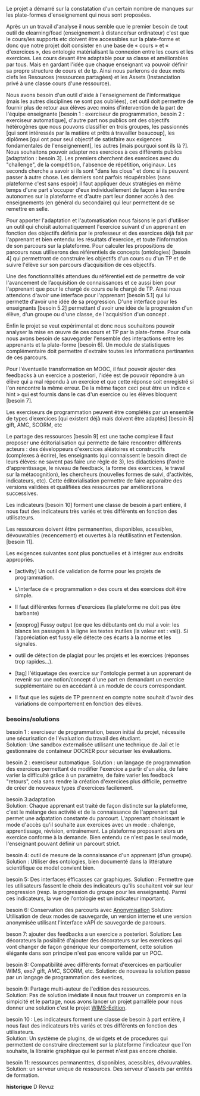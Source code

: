 

Le projet a démarré sur la constatation d'un certain nombre de manques sur les plate-formes d'enseignement qui nous sont proposées.

Après un un travail d'analyse il nous semble que le premier besoin de tout outil de elearning/foad (enseignement à distance/sur ordinateur) c'est que le cours/les supports etc doivent être accessibles sur la plate-forme et donc que notre projet doit consister en une base de « cours » et « d'exercices », des ontologie matérialisant la connexion entre les cours et les exercices. Les cours devant être adaptable pour sa classe et améliorables par tous.
Mais en gardant l'idée que chaque enseignant va pouvoir définir sa propre structure de cours et de tp. Ainsi nous parlerons de deux mots clefs les Resources (ressources partagées) et les Assets (Instanciation privé à une classe cours d'une ressource).

Nous avons besoin d'un outil d'aide à l'enseignement de l'informatique (mais les autres disciplines ne sont pas oubliées), cet outil doit permettre de fournir plus de retour aux élèves avec moins d'intervention de la part de l'équipe enseignante [besoin 1 : exerciseur de programmation, besoin 2 : exerciseur automatique], d'autre part nos publics ont des objectifs hétérogènes que nous pouvons classifier en trois groupes, les passionnés [qui sont intéressés par la matière et prêts à travailler beaucoup], les diplômes [qui ont pour seul objectif de satisfaire aux exigences fondamentales de l'enseignement], les autres [mais pourquoi sont ils là ?]. Nous souhaitons pouvoir adapter nos exercices à ces différents publics [adaptation : besoin 3]. Les premiers cherchent des exercices avec du "challenge", de la compétition, l'absence de répétition, originaux. Les seconds cherche a savoir si ils sont "dans les clous" et donc si ils peuvent passer à autre chose. Les derniers sont parfois récupérables (sans plateforme c'est sans espoir) il faut appliquer deux stratégies en même temps d'une part s'occuper d'eux individuellement de façon à les rendre autonomes sur la plateforme et d'autre part leur donner accès à des enseignements (en général du secondaire) qui leur permettent de se remettre en selle. 

Pour apporter l'adaptation et l'automatisation nous faisons le pari d'utiliser un outil qui choisit automatiquement  l'exercice suivant d'un apprenant en fonction des objectifs définis par le professeur et des exercices déjà fait par l'apprenant et bien entendu: les résultats d'exercice, et toute l'information de son parcours sur la plateforme. Pour calculer les propositions de parcours nous utiliserons des référentiels de concepts (ontologies) [besoin 4] qui permettront de construire les objectifs d'un cours ou d'un TP et de suivre l'élève sur son parcours d’acquisition de ces objectifs.

Une des fonctionnalités attendues du référentiel est de permettre de voir l'avancement de l’acquisition de connaissances et ce aussi bien pour l'apprenant que pour le chargé de cours ou le chargé de TP. Ainsi nous attendons d'avoir une interface pour l'apprenant [besoin 5.1] qui lui permette d'avoir une idée de sa progression. D'une interface pour les enseignants [besoin 5.2] permettant d'avoir une idée de la progression d'un élève, d'un groupe ou d'une classe, de l'acquisition d'un concept .

Enfin le projet se veut expérimental et donc nous souhaitons pouvoir analyser la mise en œuvre de ces cours et TP par la plate-forme. Pour cela nous avons besoin de sauvegarder l'ensemble des interactions entre les apprenants et la plate-forme [besoin 6]. Un module de statistiques complémentaire doit permettre d'extraire toutes les informations pertinantes de ces parcours.

Pour l'éventuelle transformation en MOOC, il faut pouvoir ajouter des feedbacks à un exercice a posteriori, l'idée est de pouvoir répondre à un élève qui a mal répondu à un exercice et que cette réponse soit enregistré si l'on rencontre la même erreur. De la même façon ceci peut être un indice « hint » qui est fournis dans le cas d'un exercice ou les élèves bloquent [besoin 7].

Les exerciseurs de programmation peuvent être complétés par un ensemble de types d’exercices [qui existent déjà mais doivent être adaptés] [besoin 8] gift, AMC, SCORM, etc

Le partage des ressources [besoin 9] est une tache complexe il faut proposer une éditorialisation qui permette de faire rencontrer différents acteurs : des développeurs d'exercices aléatoires et constructifs (complexes à écrire), les enseignants (qui connaissent le besoin direct de leurs élèves: ne savent pas faire une règle de 3), les didacticiens (l'ordre d'apprentissage, le niveau de feedback, la forme des exercices, le travail sur la métacognition), les chercheurs (nouvelles formes de suivi, d'activités, indicateurs, etc). Cette éditorialisation permettre de faire apparaitre des versions validées et qualifiées des ressources par améliorations successives.


Les indicateurs [besoin 10] forment une classe de besoin à part entière, il nous faut des indicateurs très variés et très différents en fonction des utilisateurs.

Les ressources doivent êttre permanenttes, disponibles, acessibles, dévouvrables (recencement) et ouvertes à la réutilisatinn et l'extension. [besoin 11].


Les exigences suivantes sont plus ponctuelles et à intégrer aux endroits appropriés.

* [activity] Un outil de validation de forme pour les projets de programmation.

* L'interface de « programmation » des cours et des exercices doit être simple.

* Il faut différentes formes d'exercices (la plateforme ne doit pas être barbante)

* [exoprog] Fussy output (ce que les débutants ont du mal a voir: les blancs les passages à la ligne les textes inutiles (la valeur est : val)). Si l’appréciation est fussy elle détecte ces écarts à la norme et les signales.

* outil de détection de plagiat pour les projets et les exercices (réponses trop rapides...).

* [tag] l'étiquetage des exercice sur l'ontologie permet à un apprenant de revenir sur une notion/concept d'une part en demandant un exercice supplémentaire ou en accédant à un module de cours correspondant.

* Il faut que les sujets de TP prennent en compte notre souhait d'avoir des variations de comportement en fonction des élèves.



### besoins/solutions

besoin 1 : exerciseur de programmation, beson initial du projet, nécessite une sécurisation de l'évaluation du travail des étudiant.  
Solution: Une sandbox externalisée utilisant une technique de  Jail et le gestionnaire de containeur DOCKER pour sécuriser les évaluations.

besoin 2 : exerciseur automatique. 
Solution : un langage de programmation des exercices permettant de modifier l'exercice a partir d'un aléa, de faire varier la difficulté grâce à un paramètre, de faire varier les feedback "retours", cela sans rendre la création d'exercices plus difficile, permettre de créer de nouveaux types d'exercices facilement.  

besoin 3:adaptation  
Solution: Chaque apprenant est traité de façon distincte sur la plateforme, c'est le mélange des activité et de la connaissance de l'apprenant qui permet une adpatation constante du parcourt.
L'apprenant choisissant le mode d'accès qu'il souhaite aux exercices avec un mode : chalenge, apprentissage, révision, entrainement. La plateforme proposant alors un exercice conforme à la demande. Bien entendu ce n'est pas le seul mode, l'enseignant pouvant définir un parcourt strict. 

besoin 4: outil de mesure de la connaissance d'un apprenant (d'un groupe). 
Solution : Utiliser des ontologies, bien documenté dans la littérature scientifique ce model convient bien.

besoin 5: Des interfaces éfficasses car graphiques. 
Solution : Permettre que les utilisateurs fassent le choix des indicateurs qu'ils souhaitent voir sur leur progression (resp. la progression du groupe pour les enseignants). Parmi ces indicateurs, la vue de l'ontologie est un indicateur important.

besoin 6: Conservation des parcourts avec [Anonymisation](https://fr.wikipedia.org/wiki/Anonymisation)
Solution: Utilisation de deux modes de sauvegarde, un version interne et une version anonymisée utilisant l'interface xAPI de sauvegarde de parcours.

beson 7:  ajouter des feedbacks a un exercice a posteriori. 
Solution: Les décorateurs la posibilité d'ajouter des décorateurs sur les exercices qui vont changer de façon générique leur comportement, cette solution élégante dans son principe n'est pas encore validé par un POC.

besoin 8: Compatibilité avec différents format d'exercices en particulier WIMS, exo7 gift, AMC, SCORM, etc. 
Solution: de nouveau la solution passe par un langage de programmation des exerices, 

besoin 9: Partage multi-auteur de l'edition des ressources.  
Solution: Pas de solution imédiate il nous faut trouver un compromis en la simpicité et le partage, 
nous avons lancer un projet parrallèle pour nous donner une solution c'est le projet [WIMS-Edition](wimdsed.besoin.md). 


besoin 10 : Les indicateurs  forment une classe de besoin à part entière, il nous faut des indicateurs très variés et très différents en fonction des utilisateurs.  
Solution: Un système de plugins, de widgets et de procedures qui permettent de construire directement sur la plateforme l'indicateur que l'on souhaite, la librairie graphique qui le permet n'est pas encore choisie.

 besoin 11: ressources permanenttes, disponibles, acessibles, dévouvrables.  
 Solution: un serveur unique de ressources. Des serveur d'assets par entités de formation.



**historique**
D Revuz 

